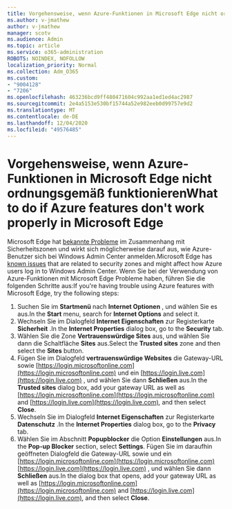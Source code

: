 ```yaml
---
title: Vorgehensweise, wenn Azure-Funktionen in Microsoft Edge nicht ordnungsgemäß funktionieren
ms.author: v-jmathew
author: v-jmathew
manager: scotv
ms.audience: Admin
ms.topic: article
ms.service: o365-administration
ROBOTS: NOINDEX, NOFOLLOW
localization_priority: Normal
ms.collection: Adm_O365
ms.custom:
- "9004128"
- "7206"
ms.openlocfilehash: 463236bcd9ff480471604c992aa1ed1ed4ac2987
ms.sourcegitcommit: 2e4a5153e530bf15744a52e982eeb0d99757e9d2
ms.translationtype: MT
ms.contentlocale: de-DE
ms.lasthandoff: 12/04/2020
ms.locfileid: "49576485"
---
```

# <a name="what-to-do-if-azure-features-dont-work-properly-in-microsoft-edge"></a><span data-ttu-id="47c05-102">Vorgehensweise, wenn Azure-Funktionen in Microsoft Edge nicht ordnungsgemäß funktionieren</span><span class="sxs-lookup"><span data-stu-id="47c05-102">What to do if Azure features don't work properly in Microsoft Edge</span></span>

<span data-ttu-id="47c05-103">Microsoft Edge hat [bekannte Probleme](https://go.microsoft.com/fwlink/?linkid=2140608) im Zusammenhang mit Sicherheitszonen und wirkt sich möglicherweise darauf aus, wie Azure-Benutzer sich bei Windows Admin Center anmelden.</span><span class="sxs-lookup"><span data-stu-id="47c05-103">Microsoft Edge has [known issues](https://go.microsoft.com/fwlink/?linkid=2140608) that are related to security zones and might affect how Azure users log in to Windows Admin Center.</span></span> <span data-ttu-id="47c05-104">Wenn Sie bei der Verwendung von Azure-Funktionen mit Microsoft Edge Probleme haben, führen Sie die folgenden Schritte aus:</span><span class="sxs-lookup"><span data-stu-id="47c05-104">If you're having trouble using Azure features with Microsoft Edge, try the following steps:</span></span>

1. <span data-ttu-id="47c05-105">Suchen Sie im **Startmenü** nach **Internet Optionen** , und wählen Sie es aus.</span><span class="sxs-lookup"><span data-stu-id="47c05-105">In the **Start** menu, search for **Internet Options** and select it.</span></span>
2. <span data-ttu-id="47c05-106">Wechseln Sie im Dialogfeld **Internet Eigenschaften** zur Registerkarte **Sicherheit** .</span><span class="sxs-lookup"><span data-stu-id="47c05-106">In the **Internet Properties** dialog box, go to the **Security** tab.</span></span>
3. <span data-ttu-id="47c05-107">Wählen Sie die Zone **Vertrauenswürdige Sites** aus, und wählen Sie dann die Schaltfläche **Sites** aus.</span><span class="sxs-lookup"><span data-stu-id="47c05-107">Select the **Trusted sites** zone and then select the **Sites** button.</span></span>
4. <span data-ttu-id="47c05-108">Fügen Sie im Dialogfeld **vertrauenswürdige Websites** die Gateway-URL sowie [https://login.microsoftonline.com](https://login.microsoftonline.com) und ein [https://login.live.com](https://login.live.com) , und wählen Sie dann **Schließen** aus.</span><span class="sxs-lookup"><span data-stu-id="47c05-108">In the **Trusted sites** dialog box, add your gateway URL as well as [https://login.microsoftonline.com](https://login.microsoftonline.com) and [https://login.live.com](https://login.live.com), and then select **Close**.</span></span>
5. <span data-ttu-id="47c05-109">Wechseln Sie im Dialogfeld **Internet Eigenschaften** zur Registerkarte **Datenschutz** .</span><span class="sxs-lookup"><span data-stu-id="47c05-109">In the **Internet Properties** dialog box, go to the **Privacy** tab.</span></span>
6. <span data-ttu-id="47c05-110">Wählen Sie im Abschnitt **Popupblocker** die Option **Einstellungen** aus.</span><span class="sxs-lookup"><span data-stu-id="47c05-110">In the **Pop-up Blocker** section, select **Settings**.</span></span> <span data-ttu-id="47c05-111">Fügen Sie im daraufhin geöffneten Dialogfeld die Gateway-URL sowie und ein [https://login.microsoftonline.com](https://login.microsoftonline.com) [https://login.live.com](https://login.live.com) , und wählen Sie dann **Schließen** aus.</span><span class="sxs-lookup"><span data-stu-id="47c05-111">In the dialog box that opens, add your gateway URL as well as [https://login.microsoftonline.com](https://login.microsoftonline.com) and [https://login.live.com](https://login.live.com), and then select **Close**.</span></span>
